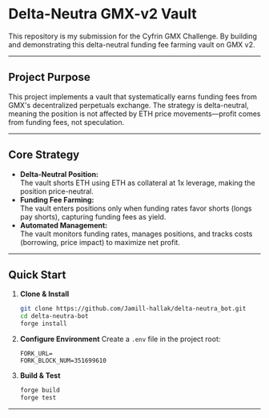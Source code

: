 # Delta-Neutra GMX-v2 Vault


This repository is my submission for the Cyfrin GMX Challenge. By building and demonstrating this delta-neutral funding fee farming vault on GMX v2.

---

## Project Purpose

This project implements a vault that systematically earns funding fees from GMX's decentralized perpetuals exchange. The strategy is delta-neutral, meaning the position is not affected by ETH price movements—profit comes from funding fees, not speculation.

---

## Core Strategy

- **Delta-Neutral Position:**  
  The vault shorts ETH using ETH as collateral at 1x leverage, making the position price-neutral.
- **Funding Fee Farming:**  
  The vault enters positions only when funding rates favor shorts (longs pay shorts), capturing funding fees as yield.
- **Automated Management:**  
  The vault monitors funding rates, manages positions, and tracks costs (borrowing, price impact) to maximize net profit.

---

## Quick Start

1. **Clone & Install**
   ```sh
   git clone https://github.com/Jamill-hallak/delta-neutra_bot.git
   cd delta-neutra-bot
   forge install
   ```

2. **Configure Environment**
   Create a `.env` file in the project root:
   ```
   FORK_URL=
   FORK_BLOCK_NUM=351699610
   ```

3. **Build & Test**
   ```sh
   forge build
   forge test
   ```

---
